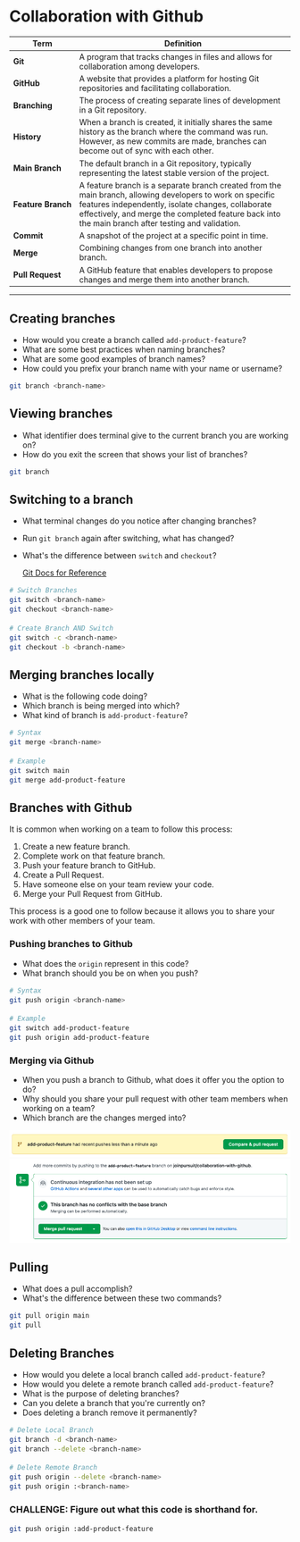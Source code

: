 # Collaboration with Github

| Term | Definition |
| ---- | ---------- |
| __Git__ |  A program that tracks changes in files and allows for collaboration among developers. |
| __GitHub__ | A website that provides a platform for hosting Git repositories and facilitating collaboration. |
| __Branching__ | The process of creating separate lines of development in a Git repository. |
| __History__ | When a branch is created, it initially shares the same history as the branch where the command was run. However, as new commits are made, branches can become out of sync with each other. |
| __Main&nbsp;Branch__ | The default branch in a Git repository, typically representing the latest stable version of the project. |
| __Feature&nbsp;Branch__ | A feature branch is a separate branch created from the main branch, allowing developers to work on specific features independently, isolate changes, collaborate effectively, and merge the completed feature back into the main branch after testing and validation. |
| __Commit__ | A snapshot of the project at a specific point in time. |
| __Merge__ | Combining changes from one branch into another branch. |
| __Pull&nbsp;Request__ | A GitHub feature that enables developers to propose changes and merge them into another branch. |


---

## Creating branches

- How would you create a branch called `add-product-feature`?
- What are some best practices when naming branches?
- What are some good examples of branch names?
- How could you prefix your branch name with your name or username?

```bash
git branch <branch-name>
```

## Viewing branches

- What identifier does terminal give to the current branch you are working on?
- How do you exit the screen that shows your list of branches?

```bash
git branch
```

## Switching to a branch

- What terminal changes do you notice after changing branches?
- Run `git branch` again after switching, what has changed?
- What's the difference between `switch` and `checkout`?

    [Git Docs for Reference](https://git-scm.com/docs)

```bash
# Switch Branches
git switch <branch-name>
git checkout <branch-name>

# Create Branch AND Switch
git switch -c <branch-name>
git checkout -b <branch-name>
```

## Merging branches locally

- What is the following code doing?
- Which branch is being merged into which?
- What kind of branch is `add-product-feature`?

```bash
# Syntax
git merge <branch-name>

# Example
git switch main
git merge add-product-feature
```

## Branches with Github

It is common when working on a team to follow this process:

1. Create a new feature branch.
1. Complete work on that feature branch.
1. Push your feature branch to GitHub.
1. Create a Pull Request.
1. Have someone else on your team review your code.
1. Merge your Pull Request from GitHub.

This process is a good one to follow because it allows you to share your work with other members of your team.

### Pushing branches to Github

- What does the `origin` represent in this code?
- What branch should you be on when you push?

```bash
# Syntax
git push origin <branch-name>

# Example
git switch add-product-feature
git push origin add-product-feature
```

### Merging via Github

- When you push a branch to Github, what does it offer you the option to do?
- Why should you share your pull request with other team members when working on a team?
- Which branch are the changes merged into?

![](./images/merge-notification.png)
![](./images/merge-pull-request.png)

## Pulling

- What does a pull accomplish?
- What's the difference between these two commands?

```bash
git pull origin main
git pull
```

## Deleting Branches

- How would you delete a local branch called `add-product-feature`?
- How would you delete a remote branch called `add-product-feature`?
- What is the purpose of deleting branches?
- Can you delete a branch that you're currently on?
- Does deleting a branch remove it permanently?

```bash
# Delete Local Branch
git branch -d <branch-name>
git branch --delete <branch-name>

# Delete Remote Branch
git push origin --delete <branch-name>
git push origin :<branch-name>
```

### __CHALLENGE__: Figure out what this code is shorthand for.

```bash
git push origin :add-product-feature
```

